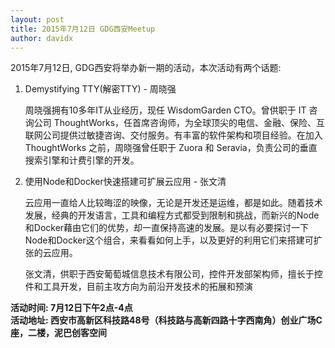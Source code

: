 ```yaml
---
layout: post
title: 2015年7月12日 GDG西安Meetup
author: davidx
---
```


2015年7月12日, GDG西安将举办新一期的活动，本次活动有两个话题:

1. Demystifying TTY(解密TTY) - 周晓强

    周晓强拥有10多年IT从业经历，现任 WisdomGarden CTO。曾供职于 IT 咨询公司 ThoughtWorks，任首席咨询师，为全球顶尖的电信、金融、保险、互联网公司提供过敏捷咨询、交付服务。有丰富的软件架构和项目经验。在加入 ThoughtWorks 之前，周晓强曾任职于 Zuora 和 Seravia，负责公司的垂直搜索引擎和计费引擎的开发。

2. 使用Node和Docker快速搭建可扩展云应用 - 张文清

    云应用一直给人比较晦涩的映像，无论是开发还是运维，都是如此。随着技术发展，经典的开发语言，工具和编程方式都受到限制和挑战，而新兴的Node和Docker藉由它们的优势，却一直保持高速的发展。是以有必要探讨一下Node和Docker这个组合，来看看如何上手，以及更好的利用它们来搭建可扩张的云应用。

    张文清，供职于西安葡萄城信息技术有限公司，控件开发部架构师，擅长于控件和工具开发，目前主攻方向为前沿开发技术的拓展和预演

**活动时间: 7月12日下午2点-4点**  
**活动地址: 西安市高新区科技路48号（科技路与高新四路十字西南角）创业广场C座，二楼，泥巴创客空间**
